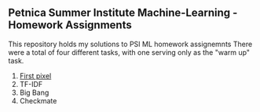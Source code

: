 ## Petnica Summer Institute Machine-Learning - Homework Assignments

This repository holds my solutions to PSI ML homework assignemnts
There were a total of four different tasks, with one serving only as the "warm up" task.
1. [First pixel](https://github.com/emirdemic/Petnica-Summer-Institute-Machine-Learning---Homework-Assignmnets/tree/main/big-bang)
2. TF-IDF
3. Big Bang
4. Checkmate

